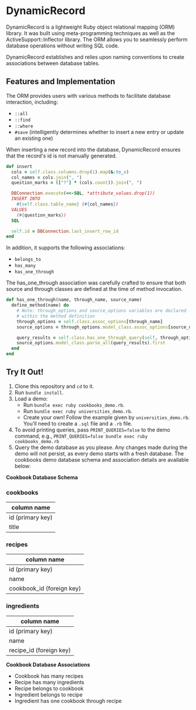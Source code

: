 # DynamicRecord

DynamicRecord is a lightweight Ruby object relational mapping (ORM) library. It was built using meta-programming techniques as well as the ActiveSupport::Inflector library. The ORM allows you to seamlessly perform database operations without writing SQL code.

DynamicRecord establishes and relies upon naming conventions to create associations between database tables.

## Features and Implementation
The ORM provides users with various methods to facilitate database interaction, including:
- `::all`
- `::find`
- `::where`
- `#save` (intelligently determines whether to insert a new entry or update an existing one)

When inserting a new record into the database, DynamicRecord ensures that the record's id is not manually generated.

``` ruby
def insert
  cols = self.class.columns.drop(1).map(&:to_s)
  col_names = cols.join(", ")
  question_marks = (["?"] * (cols.count)).join(", ")

  DBConnection.execute(<<-SQL, *attribute_values.drop(1))
  INSERT INTO
    #{self.class.table_name} (#{col_names})
  VALUES
    (#{question_marks})
  SQL

  self.id = DBConnection.last_insert_row_id
end
```

In addition, it supports the following associations:
- `belongs_to`
- `has_many`
- `has_one_through`

The has_one_through association was carefully crafted to ensure that both source and through classes are defined at the time of method invocation.

``` ruby
def has_one_through(name, through_name, source_name)
  define_method(name) do
    # Note: through_options and source_options variables are declared
    # within the method definition
    through_options = self.class.assoc_options[through_name]
    source_options = through_options.model_class.assoc_options[source_name]

    query_results = self.class.has_one_through_query(self, through_options, source_options)
    source_options.model_class.parse_all(query_results).first
  end
end
```

## Try It Out!

1. Clone this repository and `cd` to it.
1. Run `bundle install`.
1. Load a demo:
    - Run `bundle exec ruby cookbooks_demo.rb`.
    - Run `bundle exec ruby universities_demo.rb`.
    - Create your own! Follow the example given by `universities_demo.rb`. You'll need to create a `.sql` file and a `.rb` file.
1. To avoid printing queries, pass `PRINT_QUERIES=false` to the demo command, e.g., `PRINT_QUERIES=false bundle exec ruby cookbooks_demo.rb`
1. Query the demo database as you please. Any changes made during the demo will not persist, as every demo starts with a fresh database. The cookbooks demo database schema and association details are available below:

**Cookbook Database Schema**

### cookbooks

| column name |
|-------------|
|id (primary key)|
|title|

### recipes

| column name |
|-------------|
|id (primary key)|
|name|
|cookbook_id (foreign key)|

### ingredients

| column name |
|-------------|
|id (primary key)|
|name|
|recipe_id (foreign key)|

**Cookbook Database Associations**

- Cookbook has many recipes
- Recipe has many ingredients
- Recipe belongs to cookbook
- Ingredient belongs to recipe
- Ingredient has one cookbook through recipe
